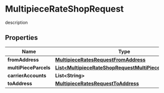 

# MultipieceRateShopRequest

description

## Properties

| Name | Type | Description | Notes |
|------------ | ------------- | ------------- | -------------|
|**fromAddress** | [**MultipieceRatesRequestFromAddress**](MultipieceRatesRequestFromAddress.md) |  |  [optional] |
|**multiPieceParcels** | [**List&lt;MultipieceRateShopRequestMultiPieceParcelsInner&gt;**](MultipieceRateShopRequestMultiPieceParcelsInner.md) | description |  [optional] |
|**carrierAccounts** | **List&lt;String&gt;** | description |  [optional] |
|**toAddress** | [**MultipieceRatesRequestToAddress**](MultipieceRatesRequestToAddress.md) |  |  [optional] |



